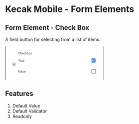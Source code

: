 # Kecak Mobile - Form Elements #

## Form Element - Check Box ##
A field button for selecting from a list of items.

<img src="https://raw.githubusercontent.com/kinnara-digital-studio/kecak-workflow/master/docs/assets/mobile-form-elements/checkbox/checkbox.png" alt="Check Box" />

## Features

1. Default Value
2. Default Validator
3. Readonly